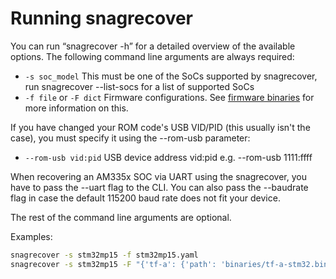 # Running snagrecover

You can run “snagrecover -h” for a detailed overview of the available options.
The following command line arguments are always required: 

 * `-s soc_model`
   This must be one of the SoCs supported by snagrecover, run
 	snagrecover --list-socs for a list of supported SoCs
 * `-f file` or `-F dict`
	Firmware configurations. See [firmware binaries](fw_binaries.md) for more
	information on this.

If you have changed your ROM code's USB VID/PID (this usually isn't the case),
you must specify it using the --rom-usb parameter: 

 * `--rom-usb vid:pid`
   USB device address vid:pid
   e.g. --rom-usb 1111:ffff

When recovering an AM335x SOC via UART using the snagrecover, you have to pass
the --uart flag to the CLI. You can also pass the --baudrate flag in case the
default 115200 baud rate does not fit your device.

The rest of the command line arguments are optional.

Examples:
```bash
snagrecover -s stm32mp15 -f stm32mp15.yaml
snagrecover -s stm32mp15 -F "{'tf-a': {'path': 'binaries/tf-a-stm32.bin'}}" -F "{'fip': {'path': 'binaries/u-boot.stm32'}}"
```

